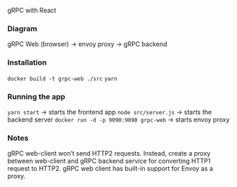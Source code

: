 gRPC with React

### Diagram
gRPC Web (browser) -> envoy proxy -> gRPC backend

### Installation
`docker build -t grpc-web ./src`
`yarn`

### Running the app
`yarn start` -> starts the frontend app
`node src/server.js` -> starts the backend server
`docker run -d -p 9090:9090 grpc-web` -> starts envoy proxy 

### Notes
gRPC web-client won’t send HTTP2 requests. Instead, create a proxy between web-client and gRPC backend service for converting HTTP1 request to HTTP2. gRPC web client has built-in support for Envoy as a proxy.